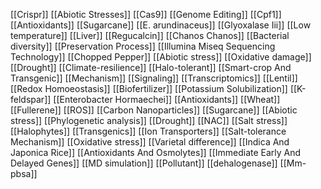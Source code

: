 [[Crispr]]
[[Abiotic Stresses]]
[[Cas9]]
[[Genome Editing]]
[[Cpf1]]
[[Antioxidants]]
[[Sugarcane]]
[[E. arundinaceus]]
[[Glyoxalase Iii]]
[[Low temperature]]
[[Liver]]
[[Regucalcin]]
[[Chanos Chanos]]
[[Bacterial diversity]]
[[Preservation Process]]
[[Illumina Miseq Sequencing Technology]]
[[Chopped Pepper]]
[[Abiotic stress]]
[[Oxidative damage]]
[[Drought]]
[[Climate-resilience]]
[[Halo-tolerant]]
[[Smart-crop And Transgenic]]
[[Mechanism]]
[[Signaling]]
[[Transcriptomics]]
[[Lentil]]
[[Redox Homoeostasis]]
[[Biofertilizer]]
[[Potassium Solubilization]]
[[K-feldspar]]
[[Enterobacter Hormaechei]]
[[Antioxidants]]
[[Wheat]]
[[Fullerene]]
[[ROS]]
[[Carbon Nanoparticles]]
[[Sugarcane]]
[[Abiotic stress]]
[[Phylogenetic analysis]]
[[Drought]]
[[NAC]]
[[Salt stress]]
[[Halophytes]]
[[Transgenics]]
[[Ion Transporters]]
[[Salt-tolerance Mechanism]]
[[Oxidative stress]]
[[Varietal difference]]
[[Indica And Japonica Rice]]
[[Antioxidants And Osmolytes]]
[[Immediate Early And Delayed Genes]]
[[MD simulation]]
[[Pollutant]]
[[dehalogenase]]
[[Mm-pbsa]]
